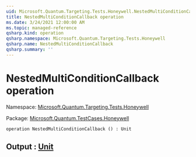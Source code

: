 ```yaml
---
uid: Microsoft.Quantum.Targeting.Tests.Honeywell.NestedMultiConditionCallback
title: NestedMultiConditionCallback operation
ms.date: 3/24/2021 12:00:00 AM
ms.topic: managed-reference
qsharp.kind: operation
qsharp.namespace: Microsoft.Quantum.Targeting.Tests.Honeywell
qsharp.name: NestedMultiConditionCallback
qsharp.summary: ''
---
```


# NestedMultiConditionCallback operation

Namespace: [Microsoft.Quantum.Targeting.Tests.Honeywell](xref:Microsoft.Quantum.Targeting.Tests.Honeywell)

Package: [Microsoft.Quantum.TestCases.Honeywell](https://nuget.org/packages/Microsoft.Quantum.TestCases.Honeywell)




```qsharp
operation NestedMultiConditionCallback () : Unit
```


## Output : [Unit](xref:microsoft.quantum.lang-ref.unit)

